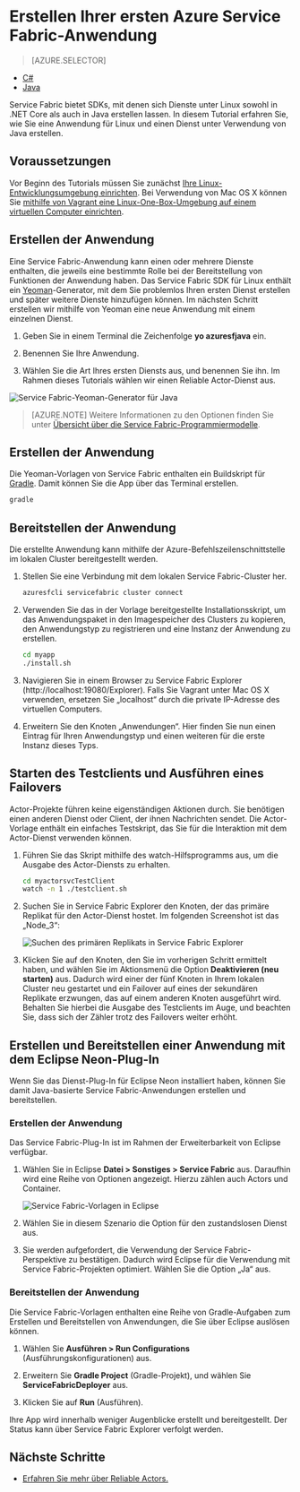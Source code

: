 <properties
   pageTitle="Erstellen Ihrer ersten Service Fabric-Anwendung unter Linux mithilfe von Java | Microsoft Azure"
   description="Erstellen und Bereitstellen einer Service Fabric-Anwendung mithilfe von Java"
   services="service-fabric"
   documentationCenter="java"
   authors="seanmck"
   manager="timlt"
   editor=""/>

<tags
   ms.service="service-fabric"
   ms.devlang="java"
   ms.topic="hero-article"
   ms.tgt_pltfrm="NA"
   ms.workload="NA"
   ms.date="09/28/2016"
   ms.author="seanmck"/>


# Erstellen Ihrer ersten Azure Service Fabric-Anwendung

> [AZURE.SELECTOR]
- [C#](service-fabric-create-your-first-application-in-visual-studio.md)
- [Java](service-fabric-create-your-first-linux-application-with-java.md)

Service Fabric bietet SDKs, mit denen sich Dienste unter Linux sowohl in .NET Core als auch in Java erstellen lassen. In diesem Tutorial erfahren Sie, wie Sie eine Anwendung für Linux und einen Dienst unter Verwendung von Java erstellen.

## Voraussetzungen

Vor Beginn des Tutorials müssen Sie zunächst [Ihre Linux-Entwicklungsumgebung einrichten](service-fabric-get-started-linux.md). Bei Verwendung von Mac OS X können Sie [mithilfe von Vagrant eine Linux-One-Box-Umgebung auf einem virtuellen Computer einrichten](service-fabric-get-started-mac.md).

## Erstellen der Anwendung

Eine Service Fabric-Anwendung kann einen oder mehrere Dienste enthalten, die jeweils eine bestimmte Rolle bei der Bereitstellung von Funktionen der Anwendung haben. Das Service Fabric SDK für Linux enthält ein [Yeoman](http://yeoman.io/)-Generator, mit dem Sie problemlos Ihren ersten Dienst erstellen und später weitere Dienste hinzufügen können. Im nächsten Schritt erstellen wir mithilfe von Yeoman eine neue Anwendung mit einem einzelnen Dienst.

1. Geben Sie in einem Terminal die Zeichenfolge **yo azuresfjava** ein.

2. Benennen Sie Ihre Anwendung.

3. Wählen Sie die Art Ihres ersten Diensts aus, und benennen Sie ihn. Im Rahmen dieses Tutorials wählen wir einen Reliable Actor-Dienst aus.

  ![Service Fabric-Yeoman-Generator für Java][sf-yeoman]

>[AZURE.NOTE] Weitere Informationen zu den Optionen finden Sie unter [Übersicht über die Service Fabric-Programmiermodelle](service-fabric-choose-framework.md).

## Erstellen der Anwendung

Die Yeoman-Vorlagen von Service Fabric enthalten ein Buildskript für [Gradle](https://gradle.org/). Damit können Sie die App über das Terminal erstellen.

  ```bash
  gradle
  ```

## Bereitstellen der Anwendung

Die erstellte Anwendung kann mithilfe der Azure-Befehlszeilenschnittstelle im lokalen Cluster bereitgestellt werden.

1. Stellen Sie eine Verbindung mit dem lokalen Service Fabric-Cluster her.

    ```bash
    azuresfcli servicefabric cluster connect
    ```

2. Verwenden Sie das in der Vorlage bereitgestellte Installationsskript, um das Anwendungspaket in den Imagespeicher des Clusters zu kopieren, den Anwendungstyp zu registrieren und eine Instanz der Anwendung zu erstellen.

    ```bash
    cd myapp
    ./install.sh
    ```

3. Navigieren Sie in einem Browser zu Service Fabric Explorer (http://localhost:19080/Explorer). Falls Sie Vagrant unter Mac OS X verwenden, ersetzen Sie „localhost“ durch die private IP-Adresse des virtuellen Computers.

4. Erweitern Sie den Knoten „Anwendungen“. Hier finden Sie nun einen Eintrag für Ihren Anwendungstyp und einen weiteren für die erste Instanz dieses Typs.

## Starten des Testclients und Ausführen eines Failovers

Actor-Projekte führen keine eigenständigen Aktionen durch. Sie benötigen einen anderen Dienst oder Client, der ihnen Nachrichten sendet. Die Actor-Vorlage enthält ein einfaches Testskript, das Sie für die Interaktion mit dem Actor-Dienst verwenden können.

1. Führen Sie das Skript mithilfe des watch-Hilfsprogramms aus, um die Ausgabe des Actor-Diensts zu erhalten.

    ```bash
    cd myactorsvcTestClient
    watch -n 1 ./testclient.sh
    ```

2. Suchen Sie in Service Fabric Explorer den Knoten, der das primäre Replikat für den Actor-Dienst hostet. Im folgenden Screenshot ist das „Node\_3“:

    ![Suchen des primären Replikats in Service Fabric Explorer][sfx-primary]

3. Klicken Sie auf den Knoten, den Sie im vorherigen Schritt ermittelt haben, und wählen Sie im Aktionsmenü die Option **Deaktivieren (neu starten)** aus. Dadurch wird einer der fünf Knoten in Ihrem lokalen Cluster neu gestartet und ein Failover auf eines der sekundären Replikate erzwungen, das auf einem anderen Knoten ausgeführt wird. Behalten Sie hierbei die Ausgabe des Testclients im Auge, und beachten Sie, dass sich der Zähler trotz des Failovers weiter erhöht.

## Erstellen und Bereitstellen einer Anwendung mit dem Eclipse Neon-Plug-In

Wenn Sie das Dienst-Plug-In für Eclipse Neon installiert haben, können Sie damit Java-basierte Service Fabric-Anwendungen erstellen und bereitstellen.

### Erstellen der Anwendung

Das Service Fabric-Plug-In ist im Rahmen der Erweiterbarkeit von Eclipse verfügbar.

1. Wählen Sie in Eclipse **Datei > Sonstiges > Service Fabric** aus. Daraufhin wird eine Reihe von Optionen angezeigt. Hierzu zählen auch Actors und Container.

    ![Service Fabric-Vorlagen in Eclipse][sf-eclipse-templates]

2. Wählen Sie in diesem Szenario die Option für den zustandslosen Dienst aus.

3. Sie werden aufgefordert, die Verwendung der Service Fabric-Perspektive zu bestätigen. Dadurch wird Eclipse für die Verwendung mit Service Fabric-Projekten optimiert. Wählen Sie die Option „Ja“ aus.

### Bereitstellen der Anwendung

Die Service Fabric-Vorlagen enthalten eine Reihe von Gradle-Aufgaben zum Erstellen und Bereitstellen von Anwendungen, die Sie über Eclipse auslösen können.

1. Wählen Sie **Ausführen > Run Configurations** (Ausführungskonfigurationen) aus.

2. Erweitern Sie **Gradle Project** (Gradle-Projekt), und wählen Sie **ServiceFabricDeployer** aus.

3. Klicken Sie auf **Run** (Ausführen).

Ihre App wird innerhalb weniger Augenblicke erstellt und bereitgestellt. Der Status kann über Service Fabric Explorer verfolgt werden.

## Nächste Schritte

- [Erfahren Sie mehr über Reliable Actors.](service-fabric-reliable-actors-introduction.md)

<!-- Images -->
[sf-yeoman]: ./media/service-fabric-create-your-first-linux-application-with-java/sf-yeoman.png
[sfx-primary]: ./media/service-fabric-create-your-first-linux-application-with-java/sfx-primary.png
[sf-eclipse-templates]: ./media/service-fabric-create-your-first-linux-application-with-java/sf-eclipse-templates.png

<!---HONumber=AcomDC_0928_2016-->
